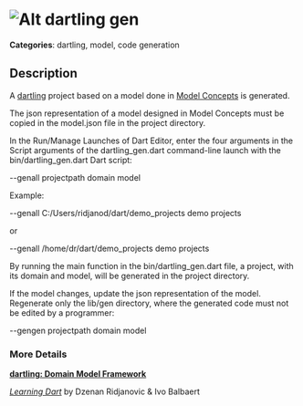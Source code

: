 # ![Alt dartling](https://raw.github.com/dzenanr/dartling/master/resources/dartling.png) **gen**

**Categories**: dartling, model, code generation

## Description

A [dartling](https://github.com/dzenanr/dartling) project based on a model
done in [Model Concepts](https://github.com/dzenanr/magic_boxes) is generated.

The json representation of a model designed in Model Concepts must be copied in
the model.json file in the project directory.

In the Run/Manage Launches of Dart Editor, enter the four arguments in the
Script arguments of the dartling_gen.dart command-line launch
with the bin/dartling_gen.dart Dart script:

--genall projectpath domain model

Example:

--genall C:/Users/ridjanod/dart/demo_projects demo projects

or

--genall /home/dr/dart/demo_projects demo projects

By running the main function in the bin/dartling_gen.dart file,
a project, with its domain and model, will be generated in the project directory.

If the model changes, update the json representation of the model.
Regenerate only the lib/gen directory, where the generated code must not be
edited by a programmer:

--gengen projectpath domain model

### More Details

[**dartling: Domain Model Framework**](https://docs.google.com/document/d/1xzjqxbJdYxn6Qpx_kIhCqCCjk5yabbXiOng8sixMjdc/edit?usp=sharing)

[*Learning Dart*](http://www.packtpub.com/learning-dart/book) by Dzenan Ridjanovic & Ivo Balbaert


